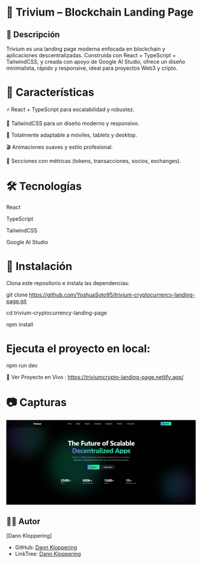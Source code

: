 # 🚀 Trivium – Blockchain Landing Page

## 📌 Descripción

Trivium es una landing page moderna enfocada en blockchain y aplicaciones descentralizadas.
Construida con React + TypeScript + TailwindCSS, y creada con apoyo de Google AI Studio, ofrece un diseño minimalista, rápido y responsive, ideal para proyectos Web3 y cripto.

# 🚀 Características

⚡ React + TypeScript para escalabilidad y robustez.

🎨 TailwindCSS para un diseño moderno y responsivo.

📱 Totalmente adaptable a móviles, tablets y desktop.

🎬 Animaciones suaves y estilo profesional.

🔗 Secciones con métricas (tokens, transacciones, socios, exchanges).

# 🛠 Tecnologías

React

TypeScript

TailwindCSS

Google AI Studio

# 📂 Instalación

Clona este repositorio e instala las dependencias:

git clone https://github.com/YoshuaSoto95/trivium-cryptocurrency-landing-page.git

cd trivium-cryptocurrency-landing-page

npm install


# Ejecuta el proyecto en local:

npm run dev

🔗 Ver Proyecto en Vivo : https://triviumcrypto-landing-page.netlify.app/

# 📷 Capturas

![Trivium Landing Page](banner.png)


## 👨‍💻 Autor
[Dann Kloppering]
- GitHub: [Dann Kloppering](https://github.com/YoshuaSoto95?tab=repositories)
- LinkTree: [Dann Kloppering](https://dannkloppering-linktree.netlify.app/)